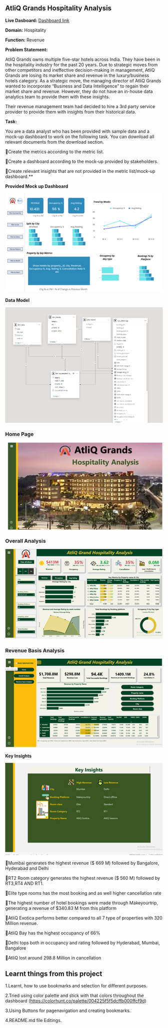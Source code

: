 ## **AtliQ Grands Hospitality Analysis**

 **Live Dasboard:** [Dashboard link](https://app.powerbi.com/view?r=eyJrIjoiOWQ0Nzc0ZDYtYzg3ZS00NTg3LWI3MGEtNDY0NjI4MTU3ZmU3IiwidCI6ImM2ZTU0OWIzLTVmNDUtNDAzMi1hYWU5LWQ0MjQ0ZGM1YjJjNCJ9)


**Domain:**  Hospitality 

**Function:** Revenue

**Problem Statement:**

AtliQ Grands owns multiple five-star hotels across India. They have been in the hospitality industry for the past 20 years. Due to strategic moves from other competitors and ineffective decision-making in management, AtliQ Grands are losing its market share and revenue in the luxury/business hotels category. As a strategic move, the managing director of AtliQ Grands wanted to incorporate “Business and Data Intelligence” to regain their market share and revenue. However, they do not have an in-house data analytics team to provide them with these insights.

Their revenue management team had decided to hire a 3rd party service provider to provide them with insights from their historical data.

**Task:** 

You are a data analyst who has been provided with sample data and a mock-up dashboard to work on the following task. You can download all relevant documents from the download section.

🎯Create the metrics according to the metric list.

🎯Create a dashboard according to the mock-up provided by stakeholders.

🎯Create relevant insights that are not provided in the metric list/mock-up dashboard.**

**Provided Mock up Dashboard**

![Mock Up Dashboard](https://raw.githubusercontent.com/kalpanasanikommu/POWER_BI/main/AtliQ%20grands%20Hospitality%20Analysis/mock%20up%20dashboard_atliq%20grands.png)


**Data Model**

![Hospitality Data Model](https://raw.githubusercontent.com/kalpanasanikommu/POWER_BI/main/AtliQ%20grands%20Hospitality%20Analysis/Hospitality_Data%20Model.png)


### **Home Page**

![Home Page](https://raw.githubusercontent.com/kalpanasanikommu/POWER_BI/main/AtliQ%20grands%20Hospitality%20Analysis/Home%20page.png)


### **Overall Analysis**

![Overall Analysis](https://raw.githubusercontent.com/kalpanasanikommu/POWER_BI/main/AtliQ%20grands%20Hospitality%20Analysis/Overall%20Analysis.png)


### **Revenue Basis Analysis**

![Revenue Basis Analysis](https://raw.githubusercontent.com/kalpanasanikommu/POWER_BI/main/AtliQ%20grands%20Hospitality%20Analysis/Revenue%20Basis%20Analysis.png)


**Key Insights**

![Info](https://raw.githubusercontent.com/kalpanasanikommu/POWER_BI/main/AtliQ%20grands%20Hospitality%20Analysis/Info.png)

💠Mumbai generates the highest revenue ($ 669 M) followed by Bangalore, Hyderabad and Delhi

💠RT2 Room category generates the highest revenue ($ 560 M) followed by RT3,RT4 AND RT1.

💠Elite type rooms has the most booking and as well higher cancellation rate 

💠The highest number of hotel bookings were made through Makeyourtrip, generating a revenue of $340.83 M from this platform

💠AtliQ Exotica performs better compared to all 7 type of properties with 320 Million revenue.

💠AtliQ Bay has the highest occupancy of 66%

💠Delhi tops both in occupancy and rating followed by Hyderabad, Mumbai, Bangalore

💠AtliQ lost around 298.8 Million in cancellation

## **Learnt things from this project**

1.Learnt, how to use bookmarks and selection for different purposes. 

2.Tried using color palette and stick with that colors throughout the dashboard (https://colorhunt.co/palette/004225f5f5dcffb000ffcf9d)

3.Using Buttons for pagenavigation and creating bookmarks.

4.README.md file Editings.
